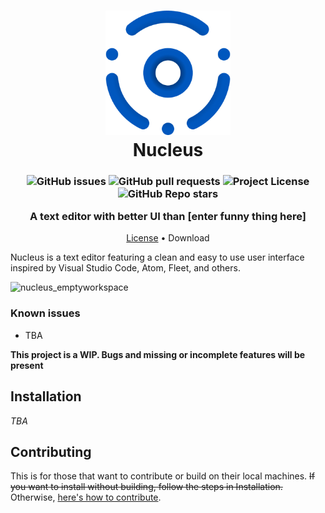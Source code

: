 <h1 align="center" style="position: relative;">
  <img width="200" src="./public/assets/images/Icon(1).png" alt="The nucleus icon" /><br>
  Nucleus
</h1>
<h3 align="center">
  <img alt="GitHub issues" src="https://img.shields.io/github/issues/mellobacon/Nucleus?style=for-the-badge">
  <img alt="GitHub pull requests" src="https://img.shields.io/github/issues-pr/mellobacon/Nucleus?style=for-the-badge">
  <img alt="Project License" src="https://img.shields.io/github/license/mellobacon/Nucleus?style=for-the-badge">
  <img alt="GitHub Repo stars" src="https://img.shields.io/github/stars/mellobacon/Nucleus?style=for-the-badge">
  
  A text editor with better UI than [enter funny thing here]
  </h3>
<p align="center">
  <a href="https://github.com/mellobacon/Nucleus/blob/d704ed7892344480fb6fcd3c94ef534f52cadc31/LICENSE">License</a> •
  Download
</p>


Nucleus is a text editor featuring a clean and easy to use user interface inspired by Visual Studio Code, Atom, Fleet, and others.

<img width="600" alt="nucleus_emptyworkspace" src="https://user-images.githubusercontent.com/42365887/193436094-43a4a617-0f4f-48a1-bfe6-660702075b62.png">

### Known issues
- TBA

**This project is a WIP. Bugs and missing or incomplete features will be present**

## Installation
*TBA*

## Contributing
This is for those that want to contribute or build on their local machines. ~~If you want to install without building, follow the steps in Installation.~~ Otherwise, [here's how to contribute](https://github.com/mellobacon/Nucleus/blob/master/CONTRIBUTING.md).
